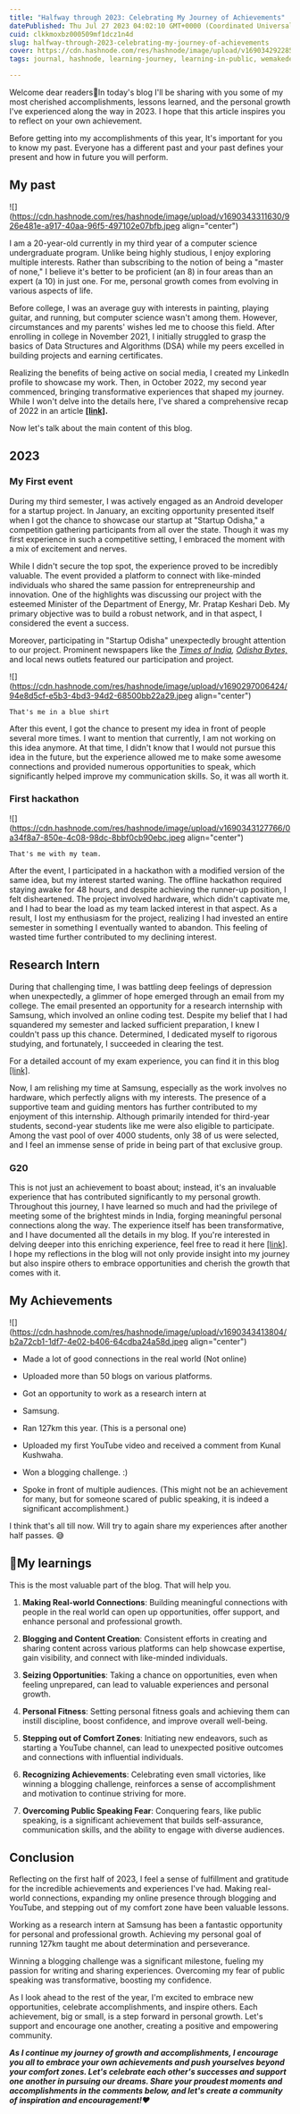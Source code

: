 ```yaml
---
title: "Halfway through 2023: Celebrating My Journey of Achievements"
datePublished: Thu Jul 27 2023 04:02:10 GMT+0000 (Coordinated Universal Time)
cuid: clkkmoxbz000509mf1dcz1n4d
slug: halfway-through-2023-celebrating-my-journey-of-achievements
cover: https://cdn.hashnode.com/res/hashnode/image/upload/v1690342922859/683d9641-d419-481d-a2f5-7793a6727a13.jpeg
tags: journal, hashnode, learning-journey, learning-in-public, wemakedevs

---
```


Welcome dear readers👋In today's blog I'll be sharing with you some of my most cherished accomplishments, lessons learned, and the personal growth I've experienced along the way in 2023. I hope that this article inspires you to reflect on your own achievement.

Before getting into my accomplishments of this year, It's important for you to know my past. Everyone has a different past and your past defines your present and how in future you will perform.

## My past

![](https://cdn.hashnode.com/res/hashnode/image/upload/v1690343311630/926e481e-a917-40aa-96f5-497102e07bfb.jpeg align="center")

I am a 20-year-old currently in my third year of a computer science undergraduate program. Unlike being highly studious, I enjoy exploring multiple interests. Rather than subscribing to the notion of being a "master of none," I believe it's better to be proficient (an 8) in four areas than an expert (a 10) in just one. For me, personal growth comes from evolving in various aspects of life.

Before college, I was an average guy with interests in painting, playing guitar, and running, but computer science wasn't among them. However, circumstances and my parents' wishes led me to choose this field. After enrolling in college in November 2021, I initially struggled to grasp the basics of Data Structures and Algorithms (DSA) while my peers excelled in building projects and earning certificates.

Realizing the benefits of being active on social media, I created my LinkedIn profile to showcase my work. Then, in October 2022, my second year commenced, bringing transformative experiences that shaped my journey. While I won't delve into the details here, I've shared a comprehensive recap of 2022 in an article [**\[link\]**](https://coolcoderr.hashnode.dev/developing-a-bluetooth-low-energy-based-application)**.**

Now let's talk about the main content of this blog.

## 2023

### My First event

During my third semester, I was actively engaged as an Android developer for a startup project. In January, an exciting opportunity presented itself when I got the chance to showcase our startup at "Startup Odisha," a competition gathering participants from all over the state. Though it was my first experience in such a competitive setting, I embraced the moment with a mix of excitement and nerves.

While I didn't secure the top spot, the experience proved to be incredibly valuable. The event provided a platform to connect with like-minded individuals who shared the same passion for entrepreneurship and innovation. One of the highlights was discussing our project with the esteemed Minister of the Department of Energy, Mr. Pratap Keshari Deb. My primary objective was to build a robust network, and in that aspect, I considered the event a success.

Moreover, participating in "Startup Odisha" unexpectedly brought attention to our project. Prominent newspapers like the [*Times of India*](https://timesofindia.indiatimes.com/city/bhubaneswar/maiden-startup-fair-begins-in-bhubaneswar-for-youth-entrepreneurs/articleshow/97016431.cms)*,* [*Odisha Bytes,*](https://odishabytes.com/startup-mela-odisha-to-generate-rs-40000-cr-revenue-from-mio-intents-says-minister/) and local news outlets featured our participation and project.

![](https://cdn.hashnode.com/res/hashnode/image/upload/v1690297006424/94e8d5cf-e5b3-4bd3-94d2-68500bb22a29.jpeg align="center")

`That's me in a blue shirt`

After this event, I got the chance to present my idea in front of people several more times. I want to mention that currently, I am not working on this idea anymore. At that time, I didn't know that I would not pursue this idea in the future, but the experience allowed me to make some awesome connections and provided numerous opportunities to speak, which significantly helped improve my communication skills. So, it was all worth it.

### First hackathon

![](https://cdn.hashnode.com/res/hashnode/image/upload/v1690343127766/0a34f8a7-850e-4c08-98dc-8bbf0cb90ebc.jpeg align="center")

`That's me with my team.`

After the event, I participated in a hackathon with a modified version of the same idea, but my interest started waning. The offline hackathon required staying awake for 48 hours, and despite achieving the runner-up position, I felt disheartened. The project involved hardware, which didn't captivate me, and I had to bear the load as my team lacked interest in that aspect. As a result, I lost my enthusiasm for the project, realizing I had invested an entire semester in something I eventually wanted to abandon. This feeling of wasted time further contributed to my declining interest.

## Research Intern

During that challenging time, I was battling deep feelings of depression when unexpectedly, a glimmer of hope emerged through an email from my college. The email presented an opportunity for a research internship with Samsung, which involved an online coding test. Despite my belief that I had squandered my semester and lacked sufficient preparation, I knew I couldn't pass up this chance. Determined, I dedicated myself to rigorous studying, and fortunately, I succeeded in clearing the test.

For a detailed account of my exam experience, you can find it in this blog [\[link\]](https://coolcoderr.hashnode.dev/my-first-coding-test).

Now, I am relishing my time at Samsung, especially as the work involves no hardware, which perfectly aligns with my interests. The presence of a supportive team and guiding mentors has further contributed to my enjoyment of this internship. Although primarily intended for third-year students, second-year students like me were also eligible to participate. Among the vast pool of over 4000 students, only 38 of us were selected, and I feel an immense sense of pride in being part of that exclusive group.

### G20

This is not just an achievement to boast about; instead, it's an invaluable experience that has contributed significantly to my personal growth. Throughout this journey, I have learned so much and had the privilege of meeting some of the brightest minds in India, forging meaningful personal connections along the way. The experience itself has been transformative, and I have documented all the details in my blog. If you're interested in delving deeper into this enriching experience, feel free to read it here [\[link\]](https://coolcoderr.hashnode.dev/my-g20-experience). I hope my reflections in the blog will not only provide insight into my journey but also inspire others to embrace opportunities and cherish the growth that comes with it.

## My Achievements

![](https://cdn.hashnode.com/res/hashnode/image/upload/v1690343413804/b2a72cb1-1df7-4e02-b406-64cdba24a58d.jpeg align="center")

* Made a lot of good connections in the real world (Not online)
    
* Uploaded more than 50 blogs on various platforms.
    
* Got an opportunity to work as a research intern at
    
* Samsung.
    
* Ran 127km this year. (This is a personal one)
    
* Uploaded my first YouTube video and received a comment from Kunal Kushwaha.
    
* Won a blogging challenge. :)
    
* Spoke in front of multiple audiences. (This might not be an achievement for many, but for someone scared of public speaking, it is indeed a significant accomplishment.)
    

I think that's all till now. Will try to again share my experiences after another half passes. 😅

## 📌My learnings

This is the most valuable part of the blog. That will help you.

1. **Making Real-world Connections**: Building meaningful connections with people in the real world can open up opportunities, offer support, and enhance personal and professional growth.
    
2. **Blogging and Content Creation**: Consistent efforts in creating and sharing content across various platforms can help showcase expertise, gain visibility, and connect with like-minded individuals.
    
3. **Seizing Opportunities**: Taking a chance on opportunities, even when feeling unprepared, can lead to valuable experiences and personal growth.
    
4. **Personal Fitness**: Setting personal fitness goals and achieving them can instill discipline, boost confidence, and improve overall well-being.
    
5. **Stepping out of Comfort Zones**: Initiating new endeavors, such as starting a YouTube channel, can lead to unexpected positive outcomes and connections with influential individuals.
    
6. **Recognizing Achievements**: Celebrating even small victories, like winning a blogging challenge, reinforces a sense of accomplishment and motivation to continue striving for more.
    
7. **Overcoming Public Speaking Fear**: Conquering fears, like public speaking, is a significant achievement that builds self-assurance, communication skills, and the ability to engage with diverse audiences.
    

## Conclusion

Reflecting on the first half of 2023, I feel a sense of fulfillment and gratitude for the incredible achievements and experiences I've had. Making real-world connections, expanding my online presence through blogging and YouTube, and stepping out of my comfort zone have been valuable lessons.

Working as a research intern at Samsung has been a fantastic opportunity for personal and professional growth. Achieving my personal goal of running 127km taught me about determination and perseverance.

Winning a blogging challenge was a significant milestone, fueling my passion for writing and sharing experiences. Overcoming my fear of public speaking was transformative, boosting my confidence.

As I look ahead to the rest of the year, I'm excited to embrace new opportunities, celebrate accomplishments, and inspire others. Each achievement, big or small, is a step forward in personal growth. Let's support and encourage one another, creating a positive and empowering community.

***As I continue my journey of growth and accomplishments, I encourage you all to embrace your own achievements and push yourselves beyond your comfort zones. Let's celebrate each other's successes and support one another in pursuing our dreams. Share your proudest moments and accomplishments in the comments below, and let's create a community of inspiration and encouragement!❤️***